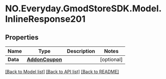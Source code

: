 # NO.Everyday.GmodStoreSDK.Model.InlineResponse201
## Properties

Name | Type | Description | Notes
------------ | ------------- | ------------- | -------------
**Data** | [**AddonCoupon**](AddonCoupon.md) |  | [optional] 

[[Back to Model list]](../README.md#documentation-for-models) [[Back to API list]](../README.md#documentation-for-api-endpoints) [[Back to README]](../README.md)

